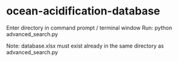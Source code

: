 # ocean-acidification-database

Enter directory in command prompt / terminal window
Run: python advanced_search.py

Note: database.xlsx must exist already in the same directory as advanced_search.py
